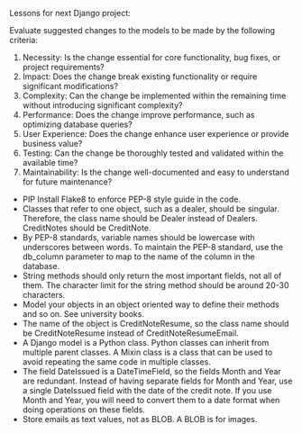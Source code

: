 Lessons for next Django project: 

Evaluate suggested changes to the models to be made by the following criteria:
1. Necessity: Is the change essential for core functionality, bug fixes, or project requirements?
2. Impact: Does the change break existing functionality or require significant modifications?
3. Complexity: Can the change be implemented within the remaining time without introducing significant complexity?
4. Performance: Does the change improve performance, such as optimizing database queries?
5. User Experience: Does the change enhance user experience or provide business value?
6. Testing: Can the change be thoroughly tested and validated within the available time?
7. Maintainability: Is the change well-documented and easy to understand for future maintenance?

- PIP Install Flake8 to enforce PEP-8 style guide in the code.
- Classes that refer to one object, such as a dealer, should be singular. Therefore, the class name should be Dealer instead of Dealers. CreditNotes should be CreditNote.
- By PEP-8 standards, variable names should be lowercase with underscores between words. To maintain the PEP-8 standard, use the db_column parameter to map to the name of the column in the database.
- String methods should only return the most important fields, not all of them. The character limit for the string method should be around 20-30 characters.
- Model your objects in an object oriented way to define their methods and so on. See university books.
- The name of the object is CreditNoteResume, so the class name should be CreditNoteResume instead of CreditNoteResumeEmail. 
- A Django model is a Python class. Python classes can inherit from multiple parent classes. A Mixin class is a class that can be used to avoid repeating the same code in multiple classes.
- The field DateIssued is a DateTimeField, so the fields Month and Year are redundant. Instead of having separate fields for Month and Year, use a single DateIssued field with the date of the credit note. If you use Month and Year, you will need to convert them to a date format when doing operations on these fields. 
- Store emails as text values, not as BLOB. A BLOB is for images. 



    